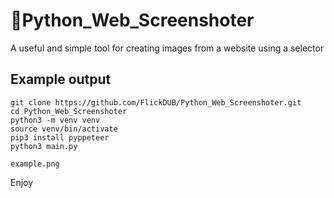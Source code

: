 # 🐍Python_Web_Screenshoter
 A useful and simple tool for creating images from a website using a selector

## Example output

```
git clone https://github.com/FlickDUB/Python_Web_Screenshoter.git
cd Python_Web_Screenshoter
python3 -m venv venv
source venv/bin/activate
pip3 install pyppeteer
python3 main.py

example.png
```
Enjoy
